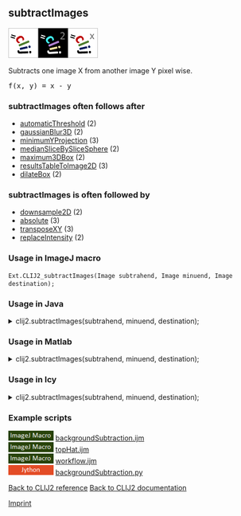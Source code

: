 ## subtractImages
<img src="images/mini_clij1_logo.png"/><img src="images/mini_clij2_logo.png"/><img src="images/mini_clijx_logo.png"/>

Subtracts one image X from another image Y pixel wise.

<pre>f(x, y) = x - y</pre>

### subtractImages often follows after
* <a href="reference_automaticThreshold">automaticThreshold</a> (2)
* <a href="reference_gaussianBlur3D">gaussianBlur3D</a> (2)
* <a href="reference_minimumYProjection">minimumYProjection</a> (3)
* <a href="reference_medianSliceBySliceSphere">medianSliceBySliceSphere</a> (2)
* <a href="reference_maximum3DBox">maximum3DBox</a> (2)
* <a href="reference_resultsTableToImage2D">resultsTableToImage2D</a> (3)
* <a href="reference_dilateBox">dilateBox</a> (2)


### subtractImages is often followed by
* <a href="reference_downsample2D">downsample2D</a> (2)
* <a href="reference_absolute">absolute</a> (3)
* <a href="reference_transposeXY">transposeXY</a> (3)
* <a href="reference_replaceIntensity">replaceIntensity</a> (2)


### Usage in ImageJ macro
```
Ext.CLIJ2_subtractImages(Image subtrahend, Image minuend, Image destination);
```




### Usage in Java


<details>

<summary>
clij2.subtractImages(subtrahend, minuend, destination);
</summary>
<pre class="highlight">// init CLIJ and GPU
import net.haesleinhuepf.clij2.CLIJ2;
import net.haesleinhuepf.clij.clearcl.ClearCLBuffer;
CLIJ2 clij2 = CLIJ2.getInstance();

// get input parameters
ClearCLBuffer subtrahend = clij2.push(subtrahendImagePlus);
ClearCLBuffer minuend = clij2.push(minuendImagePlus);
destination = clij2.create(subtrahend);
</pre>

<pre class="highlight">
// Execute operation on GPU
clij2.subtractImages(subtrahend, minuend, destination);
</pre>

<pre class="highlight">
//show result
destinationImagePlus = clij2.pull(destination);
destinationImagePlus.show();

// cleanup memory on GPU
clij2.release(subtrahend);
clij2.release(minuend);
clij2.release(destination);
</pre>

</details>





### Usage in Matlab


<details>

<summary>
clij2.subtractImages(subtrahend, minuend, destination);
</summary>
<pre class="highlight">% init CLIJ and GPU
clij2 = init_clatlab();

% get input parameters
subtrahend = clij2.pushMat(subtrahend_matrix);
minuend = clij2.pushMat(minuend_matrix);
destination = clij2.create(subtrahend);
</pre>

<pre class="highlight">
% Execute operation on GPU
clij2.subtractImages(subtrahend, minuend, destination);
</pre>

<pre class="highlight">
% show result
destination = clij2.pullMat(destination)

% cleanup memory on GPU
clij2.release(subtrahend);
clij2.release(minuend);
clij2.release(destination);
</pre>

</details>





### Usage in Icy


<details>

<summary>
clij2.subtractImages(subtrahend, minuend, destination);
</summary>
<pre class="highlight">// init CLIJ and GPU
importClass(net.haesleinhuepf.clicy.CLICY);
importClass(Packages.icy.main.Icy);

clij2 = CLICY.getInstance();

// get input parameters
subtrahend_sequence = getSequence();
subtrahend = clij2.pushSequence(subtrahend_sequence);
minuend_sequence = getSequence();
minuend = clij2.pushSequence(minuend_sequence);
destination = clij2.create(subtrahend);
</pre>

<pre class="highlight">
// Execute operation on GPU
clij2.subtractImages(subtrahend, minuend, destination);
</pre>

<pre class="highlight">
// show result
destination_sequence = clij2.pullSequence(destination)
Icy.addSequence(destination_sequence);
// cleanup memory on GPU
clij2.release(subtrahend);
clij2.release(minuend);
clij2.release(destination);
</pre>

</details>





### Example scripts
<a href="https://github.com/clij/clij2-docs/blob/master/src/main/macro/backgroundSubtraction.ijm"><img src="images/language_macro.png" height="20"/></a> [backgroundSubtraction.ijm](https://github.com/clij/clij2-docs/blob/master/src/main/macro/backgroundSubtraction.ijm)  
<a href="https://github.com/clij/clij2-docs/blob/master/src/main/macro/topHat.ijm"><img src="images/language_macro.png" height="20"/></a> [topHat.ijm](https://github.com/clij/clij2-docs/blob/master/src/main/macro/topHat.ijm)  
<a href="https://github.com/clij/clij2-docs/blob/master/src/main/macro/workflow.ijm"><img src="images/language_macro.png" height="20"/></a> [workflow.ijm](https://github.com/clij/clij2-docs/blob/master/src/main/macro/workflow.ijm)  
<a href="https://github.com/clij/clij2-docs/blob/master/src/main/jython/backgroundSubtraction.py"><img src="images/language_jython.png" height="20"/></a> [backgroundSubtraction.py](https://github.com/clij/clij2-docs/blob/master/src/main/jython/backgroundSubtraction.py)  


[Back to CLIJ2 reference](https://clij.github.io/clij2-docs/reference)
[Back to CLIJ2 documentation](https://clij.github.io/clij2-docs)

[Imprint](https://clij.github.io/imprint)

